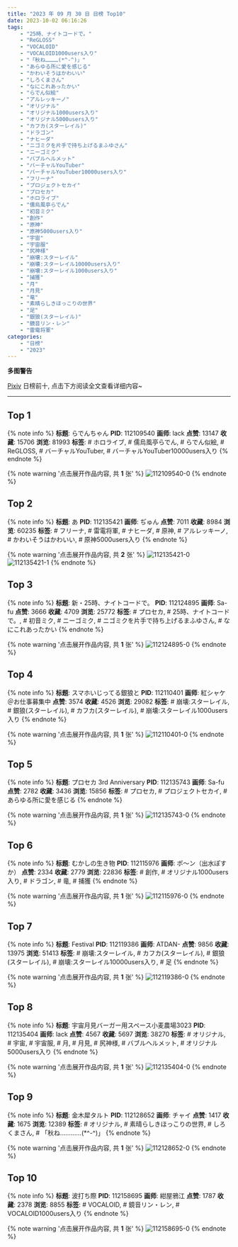 ```yaml
---
title: "2023 年 09 月 30 日 日榜 Top10"
date: 2023-10-02 06:16:26
tags:
    - "25時、ナイトコードで。"
    - "ReGLOSS"
    - "VOCALOID"
    - "VOCALOID1000users入り"
    - "「秋ね…………(*^-^)」"
    - "あらゆる所に愛を感じる"
    - "かわいそうはかわいい"
    - "しろくまさん"
    - "なにこれあったかい"
    - "らでん似絵"
    - "アルレッキーノ"
    - "オリジナル"
    - "オリジナル1000users入り"
    - "オリジナル5000users入り"
    - "カフカ(スターレイル)"
    - "ドラゴン"
    - "ナヒーダ"
    - "ニゴミクを片手で持ち上げるまふゆさん"
    - "ニーゴミク"
    - "バブルヘルメット"
    - "バーチャルYouTuber"
    - "バーチャルYouTuber10000users入り"
    - "フリーナ"
    - "プロジェクトセカイ"
    - "プロセカ"
    - "ホロライブ"
    - "儒烏風亭らでん"
    - "初音ミク"
    - "創作"
    - "原神"
    - "原神5000users入り"
    - "宇宙"
    - "宇宙服"
    - "尻神様"
    - "崩壊:スターレイル"
    - "崩壊:スターレイル10000users入り"
    - "崩壊:スターレイル1000users入り"
    - "捕獲"
    - "月"
    - "月見"
    - "竜"
    - "素晴らしきほっこりの世界"
    - "足"
    - "銀狼(スターレイル)"
    - "鏡音リン・レン"
    - "雷電将軍"
categories:
    - "日榜"
    - "2023"
---
```


<i class="fa fa-triangle-exclamation"></i>**多图警告**<i class="fa fa-triangle-exclamation"></i>

[Pixiv](https://www.pixiv.net/) 日榜前十, 点击下方阅读全文查看详细内容~

<!-- more -->

---

## Top 1

{% note info %}
**标题**: らでんちゃん
**PID**: 112109540 **画师**: lack
**点赞**: 13147 **收藏**: 15706 **浏览**: 81993
**标签**: # ホロライブ, # 儒烏風亭らでん, # らでん似絵, # ReGLOSS, # バーチャルYouTuber, # バーチャルYouTuber10000users入り
{% endnote %}

{% note warning '点击展开作品内容, 共 **1** 张' %}
![112109540-0](https://i.pixiv.re/img-original/img/2023/09/29/00/00/13/112109540_p0.png)
{% endnote %}

## Top 2

{% note info %}
**标题**: あ
**PID**: 112135421 **画师**: ぢゅん
**点赞**: 7011 **收藏**: 8984 **浏览**: 60235
**标签**: # フリーナ, # 雷電将軍, # ナヒーダ, # 原神, # アルレッキーノ, # かわいそうはかわいい, # 原神5000users入り
{% endnote %}

{% note warning '点击展开作品内容, 共 **2** 张' %}
![112135421-0](https://i.pixiv.re/img-original/img/2023/09/30/00/00/33/112135421_p0.jpg)
![112135421-1](https://i.pixiv.re/img-original/img/2023/09/30/00/00/33/112135421_p1.jpg)
{% endnote %}

## Top 3

{% note info %}
**标题**: 新・25時、ナイトコードで。
**PID**: 112124895 **画师**: Sa-fu
**点赞**: 3666 **收藏**: 4709 **浏览**: 25772
**标签**: # プロセカ, # 25時、ナイトコードで。, # 初音ミク, # ニーゴミク, # ニゴミクを片手で持ち上げるまふゆさん, # なにこれあったかい
{% endnote %}

{% note warning '点击展开作品内容, 共 **1** 张' %}
![112124895-0](https://i.pixiv.re/img-original/img/2023/09/29/18/03/53/112124895_p0.jpg)
{% endnote %}

## Top 4

{% note info %}
**标题**: スマホいじってる銀狼と
**PID**: 112110401 **画师**: 紅シャケ＠お仕事募集中
**点赞**: 3574 **收藏**: 4526 **浏览**: 29082
**标签**: # 崩壊:スターレイル, # 銀狼(スターレイル), # カフカ(スターレイル), # 崩壊:スターレイル1000users入り
{% endnote %}

{% note warning '点击展开作品内容, 共 **1** 张' %}
![112110401-0](https://i.pixiv.re/img-original/img/2023/09/29/00/22/16/112110401_p0.jpg)
{% endnote %}

## Top 5

{% note info %}
**标题**: プロセカ 3rd Anniversary
**PID**: 112135743 **画师**: Sa-fu
**点赞**: 2782 **收藏**: 3436 **浏览**: 15856
**标签**: # プロセカ, # プロジェクトセカイ, # あらゆる所に愛を感じる
{% endnote %}

{% note warning '点击展开作品内容, 共 **1** 张' %}
![112135743-0](https://i.pixiv.re/img-original/img/2023/09/30/00/03/42/112135743_p0.jpg)
{% endnote %}

## Top 6

{% note info %}
**标题**: むかしの生き物
**PID**: 112115976 **画师**: ポ～ン（出水ぽすか）
**点赞**: 2334 **收藏**: 2779 **浏览**: 22836
**标签**: # 創作, # オリジナル1000users入り, # ドラゴン, # 竜, # 捕獲
{% endnote %}

{% note warning '点击展开作品内容, 共 **1** 张' %}
![112115976-0](https://i.pixiv.re/img-original/img/2023/09/29/07/30/01/112115976_p0.jpg)
{% endnote %}

## Top 7

{% note info %}
**标题**: Festival
**PID**: 112119386 **画师**: ATDAN-
**点赞**: 9856 **收藏**: 13975 **浏览**: 51413
**标签**: # 崩壊:スターレイル, # カフカ(スターレイル), # 銀狼(スターレイル), # 崩壊:スターレイル10000users入り, # 足
{% endnote %}

{% note warning '点击展开作品内容, 共 **1** 张' %}
![112119386-0](https://i.pixiv.re/img-original/img/2023/09/29/13/04/42/112119386_p0.jpg)
{% endnote %}

## Top 8

{% note info %}
**标题**: 宇宙月見バーガー用スペース小麦農場3023
**PID**: 112135404 **画师**: lack
**点赞**: 4567 **收藏**: 5697 **浏览**: 38270
**标签**: # オリジナル, # 宇宙, # 宇宙服, # 月, # 月見, # 尻神様, # バブルヘルメット, # オリジナル5000users入り
{% endnote %}

{% note warning '点击展开作品内容, 共 **1** 张' %}
![112135404-0](https://i.pixiv.re/img-original/img/2023/09/30/00/00/29/112135404_p0.png)
{% endnote %}

## Top 9

{% note info %}
**标题**: 金木犀タルト
**PID**: 112128652 **画师**: チャイ
**点赞**: 1417 **收藏**: 1675 **浏览**: 12389
**标签**: # オリジナル, # 素晴らしきほっこりの世界, # しろくまさん, # 「秋ね…………(*^-^)」
{% endnote %}

{% note warning '点击展开作品内容, 共 **1** 张' %}
![112128652-0](https://i.pixiv.re/img-original/img/2023/09/29/20/30/00/112128652_p0.png)
{% endnote %}

## Top 10

{% note info %}
**标题**: 波打ち際
**PID**: 112158695 **画师**: 紺屋鴉江
**点赞**: 1787 **收藏**: 2378 **浏览**: 8855
**标签**: # VOCALOID, # 鏡音リン・レン, # VOCALOID1000users入り
{% endnote %}

{% note warning '点击展开作品内容, 共 **1** 张' %}
![112158695-0](https://i.pixiv.re/img-original/img/2023/09/30/20/36/44/112158695_p0.jpg)
{% endnote %}
